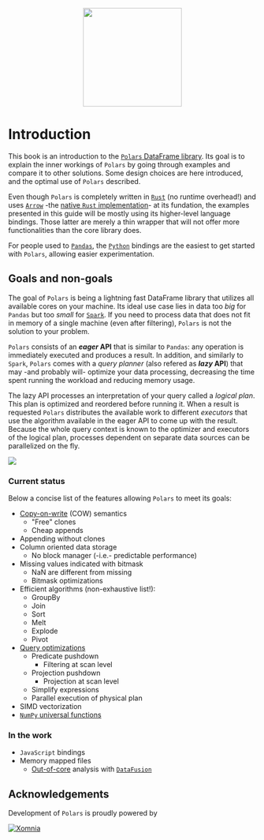 <div style="text-align:center;margin-top:30px"><img src="https://raw.githubusercontent.com/ritchie46/static/master/polars/polars_logo_white_circle.png" width="200px" /></div>

# Introduction

This book is an introduction to the
[`Polars` DataFrame library](https://github.com/ritchie46/polars). Its goal is to
explain the inner workings of `Polars` by going through examples and compare it to other
solutions. Some design choices are here introduced, and the optimal use of `Polars`
described.

Even though `Polars` is completely written in [`Rust`](https://www.rust-lang.org/) (no
runtime overhead!) and uses [`Arrow`](https://arrow.apache.org/) -the
[native `Rust` implementation](https://docs.rs/crate/arrow/3.0.0)- at its fundation, the
examples presented in this guide will be mostly using its higher-level language
bindings. Those latter are merely a thin wrapper that will not offer more
functionalities than the core library does.

For people used to [`Pandas`](https://pandas.pydata.org/), the
[`Python`](https://www.python.org/) bindings are the easiest to get started with
`Polars`, allowing easier experimentation.

## Goals and non-goals

The goal of `Polars` is being a lightning fast DataFrame library that utilizes all available cores on your machine.
Its ideal use case lies in data too *big* for `Pandas` but too *small* for [`Spark`](https://spark.apache.org/).
If you need to process data that does not fit in memory of a single machine (even after filtering), `Polars` is not the solution to your problem.

`Polars` consists of an ***eager* API** that is similar to `Pandas`: any operation is immediately executed and produces a result.
In addition, and similarly to `Spark`, `Polars` comes with a *query planner* (also refered as ***lazy* API**) that may -and probably will- optimize your data processing, decreasing the time spent running the workload and reducing memory usage. 

The lazy API processes an interpretation of your query called a *logical plan*.
This plan is optimized and reordered before running it.
When a result is requested `Polars` distributes the available work to different *executors* that use the algorithm available in the eager API to come up with the result.
Because the whole query context is known to the optimizer and executors of the logical plan, processes dependent on separate data sources can be parallelized on the fly.

![](https://raw.githubusercontent.com/ritchie46/static/master/polars/api.svg)

### Current status

Below a concise list of the features allowing `Polars` to meet its goals:

- [Copy-on-write](https://en.wikipedia.org/wiki/Copy-on-write) (COW) semantics
  - "Free" clones
  - Cheap appends
- Appending without clones
- Column oriented data storage
  - No block manager (-i.e.- predictable performance)
- Missing values indicated with bitmask
  - NaN are different from missing
  - Bitmask optimizations
- Efficient algorithms (non-exhaustive list!):
  - GroupBy
  - Join
  - Sort
  - Melt
  - Explode
  - Pivot
- [Query optimizations](lazy/intro.md)
  - Predicate pushdown
    - Filtering at scan level
  - Projection pushdown
    - Projection at scan level
  - Simplify expressions
  - Parallel execution of physical plan
- SIMD vectorization
- [`NumPy` universal functions](https://numpy.org/doc/stable/reference/ufuncs.html)

### In the work

- `JavaScript` bindings
- Memory mapped files
  - [Out-of-core](https://en.wikipedia.org/wiki/External_memory_algorithm) analysis with
    [`DataFusion`](https://github.com/apache/arrow/tree/master/rust/datafusion)

## Acknowledgements

Development of `Polars` is proudly powered by

[![Xomnia](https://raw.githubusercontent.com/ritchie46/static/master/polars/xomnia_logo.png)](https://www.xomnia.com)
